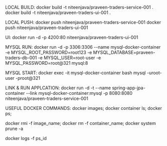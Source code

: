 LOCAL BUILD:
docker build -t niteenjava/praveen-traders-service-001 .
docker build -t niteenjava/praveen-traders-ui-001 .

LOCAL PUSH:
docker push niteenjava/praveen-traders-service-001
docker push niteenjava/praveen-traders-ui-001

UI:
docker run -d -p 4200:80 niteenjava/praveen-traders-ui-001

MYSQL RUN:
docker run -d -p 3306:3306 --name mysql-docker-container -e MYSQL_ROOT_PASSWORD=root123 -e MYSQL_DATABASE=praveen-traders-db-001 -e MYSQL_USER=root-user -e MYSQL_PASSWORD=root@321 mysql:8

MYSQL START:
docker exec -it mysql-docker-container bash
mysql -uroot-user -proot@321

LINK & RUN APPLCATION:
docker run -d -t --name spring-app-jpa-container --link mysql-docker-container:mysql -p 8080:8080 niteenjava/praveen-traders-service-001


USEFUL DOCKER COMMANDS:
docker images;
docker container ls;
docker ps;

docker rmi -f image_name;
docker rm -f container_name;
docker system prune -a

docker logs -f ps_id

